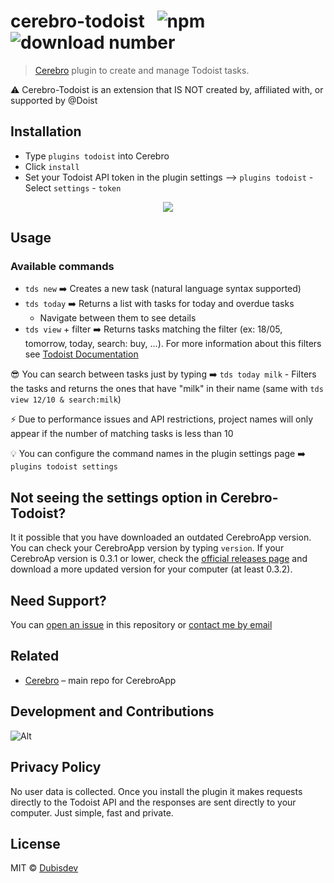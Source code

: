 # cerebro-todoist &nbsp; ![npm](https://img.shields.io/npm/v/cerebro-cerebro-todoist?color=green) ![download number](https://img.shields.io/npm/dt/cerebro-cerebro-todoist)

> [Cerebro](https://cerebroapp.com) plugin to create and manage Todoist tasks.

⚠️ Cerebro-Todoist is an extension that IS NOT created by, affiliated with, or supported by @Doist

## Installation

- Type `plugins todoist` into Cerebro
- Click `install`
- Set your Todoist API token in the plugin settings --> `plugins todoist` - Select `settings` - `token`

<p align="center">
  <img src="https://user-images.githubusercontent.com/77246331/169042136-e94d61a0-9bac-4992-80f3-0c62396a616d.png"
</p>

## Usage

### Available commands

- `tds new` ➡️ Creates a new task (natural language syntax supported)
- `tds today` ➡️ Returns a list with tasks for today and overdue tasks
  - Navigate between them to see details
- `tds view` + filter ➡️ Returns tasks matching the filter (ex: 18/05, tomorrow, today, search: buy, ...). For more information about this filters see [Todoist Documentation](https://todoist.com/help/articles/introduction-to-filters)

😎 You can search between tasks just by typing ➡️ `tds today milk` - Filters the tasks and returns the ones that have "milk" in their name (same with `tds view 12/10 & search:milk`)

⚡ Due to performance issues and API restrictions, project names will only appear if the number of matching tasks is less than 10

💡 You can configure the command names in the plugin settings page ➡️ `plugins todoist settings`

## Not seeing the settings option in Cerebro-Todoist?

It it possible that you have downloaded an outdated CerebroApp version. You can check your CerebroApp version by typing `version`.
If your CerebroAp version is 0.3.1 or lower, check the [official releases page](https://github.com/cerebroapp/cerebro/releases) and download a more updated version for your computer (at least 0.3.2).

## Need Support?

You can [open an issue](https://github.com/dubisdev/cerebro-todoist/issues/new) in this repository or [contact me by email](mailto:dubisdev@gmail.com)

## Related

- [Cerebro](http://github.com/KELiON/cerebro) – main repo for CerebroApp

## Development and Contributions

![Alt](https://repobeats.axiom.co/api/embed/6840a1046d869af4ed1f31cd936af3b7a7e6a192.svg "Repobeats analytics image")

## Privacy Policy

No user data is collected. Once you install the plugin it makes requests directly to the Todoist API and the responses are sent directly to your computer. Just simple, fast and private.

## License

MIT © [Dubisdev](https://dubis.dev)
